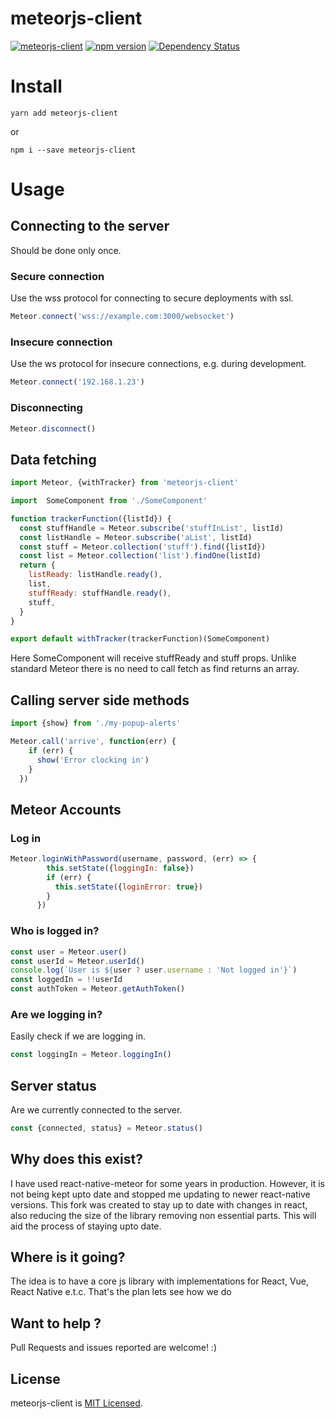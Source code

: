 # meteorjs-client

[![meteorjs-client](http://img.shields.io/npm/dm/meteorjs-client.svg)](https://www.npmjs.org/package/meteorjs-client) [![npm version](https://badge.fury.io/js/meteorjs-client.svg)](http://badge.fury.io/js/meteorjs-client) [![Dependency Status](https://david-dm.org/inProgress-team/meteorjs-client.svg)](https://david-dm.org/inProgress-team/meteorjs-client)


# Install

```
yarn add meteorjs-client
```

or

```
npm i --save meteorjs-client
```
# Usage

## Connecting to the server
Should be done only once.

### Secure connection
Use the wss protocol for connecting to secure deployments with ssl.
```js
Meteor.connect('wss://example.com:3000/websocket')
```

### Insecure connection
Use the ws protocol for insecure connections, e.g. during development.
```js
Meteor.connect('192.168.1.23')
```

### Disconnecting
```js
Meteor.disconnect()
```

## Data fetching
```js
import Meteor, {withTracker} from 'meteorjs-client'

import  SomeComponent from './SomeComponent'

function trackerFunction({listId}) {
  const stuffHandle = Meteor.subscribe('stuffInList', listId)
  const listHandle = Meteor.subscribe('aList', listId)
  const stuff = Meteor.collection('stuff').find({listId})
  const list = Meteor.collection('list').findOne(listId)
  return {
    listReady: listHandle.ready(),
    list,
    stuffReady: stuffHandle.ready(),
    stuff,
  }
}

export default withTracker(trackerFunction)(SomeComponent)
```

Here SomeComponent will receive stuffReady and stuff props.
Unlike standard Meteor there is no need to call fetch as find returns an array.

## Calling server side methods
```js
import {show} from './my-popup-alerts'

Meteor.call('arrive', function(err) {
    if (err) {
      show('Error clocking in')
    }
  })
```
## Meteor Accounts

### Log in
```js
Meteor.loginWithPassword(username, password, (err) => {
        this.setState({loggingIn: false})
        if (err) {
          this.setState({loginError: true})
        }
      })
```

### Who is logged in?
```js
const user = Meteor.user()
const userId = Meteor.userId()
console.log(`User is ${user ? user.username : 'Not logged in'}`)
const loggedIn = !!userId
const authToken = Meteor.getAuthToken()
```

### Are we logging in?
Easily check if we are logging in.
```js
const loggingIn = Meteor.loggingIn()
```

## Server status
Are we currently connected to the server.
```js
const {connected, status} = Meteor.status()
```

## Why does this exist?
I have used react-native-meteor for some years in production.
However, it is not being kept upto date and stopped me updating to newer react-native versions.
This fork was created to stay up to date with changes in react, also reducing the size of the library removing non essential parts. This will aid the process of staying upto date.

## Where is it going?
The idea is to have a core js library with implementations for React, Vue, React Native e.t.c.
That's the plan lets see how we do

## Want to help ?

Pull Requests and issues reported are welcome! :)

## License

meteorjs-client is [MIT Licensed](LICENSE).

